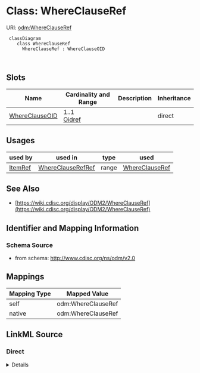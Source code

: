 # Class: WhereClauseRef



URI: [odm:WhereClauseRef](http://www.cdisc.org/ns/odm/v2.0/WhereClauseRef)



```mermaid
 classDiagram
    class WhereClauseRef
      WhereClauseRef : WhereClauseOID
        
      
```




<!-- no inheritance hierarchy -->


## Slots

| Name | Cardinality and Range | Description | Inheritance |
| ---  | --- | --- | --- |
| [WhereClauseOID](WhereClauseOID.md) | 1..1 <br/> [Oidref](Oidref.md) |  | direct |





## Usages

| used by | used in | type | used |
| ---  | --- | --- | --- |
| [ItemRef](ItemRef.md) | [WhereClauseRefRef](WhereClauseRefRef.md) | range | [WhereClauseRef](WhereClauseRef.md) |






## See Also

* [https://wiki.cdisc.org/display/ODM2/WhereClauseRef](https://wiki.cdisc.org/display/ODM2/WhereClauseRef)

## Identifier and Mapping Information







### Schema Source


* from schema: http://www.cdisc.org/ns/odm/v2.0





## Mappings

| Mapping Type | Mapped Value |
| ---  | ---  |
| self | odm:WhereClauseRef |
| native | odm:WhereClauseRef |





## LinkML Source

<!-- TODO: investigate https://stackoverflow.com/questions/37606292/how-to-create-tabbed-code-blocks-in-mkdocs-or-sphinx -->

### Direct

<details>
```yaml
name: WhereClauseRef
from_schema: http://www.cdisc.org/ns/odm/v2.0
see_also:
- https://wiki.cdisc.org/display/ODM2/WhereClauseRef
slots:
- WhereClauseOID
slot_usage:
  WhereClauseOID:
    name: WhereClauseOID
    domain_of:
    - WhereClauseRef
    range: oidref
    required: true
class_uri: odm:WhereClauseRef

```
</details>

### Induced

<details>
```yaml
name: WhereClauseRef
from_schema: http://www.cdisc.org/ns/odm/v2.0
see_also:
- https://wiki.cdisc.org/display/ODM2/WhereClauseRef
slot_usage:
  WhereClauseOID:
    name: WhereClauseOID
    domain_of:
    - WhereClauseRef
    range: oidref
    required: true
attributes:
  WhereClauseOID:
    name: WhereClauseOID
    from_schema: http://www.cdisc.org/ns/odm/v2.0
    rank: 1000
    alias: WhereClauseOID
    owner: WhereClauseRef
    domain_of:
    - WhereClauseRef
    range: oidref
    required: true
class_uri: odm:WhereClauseRef

```
</details>